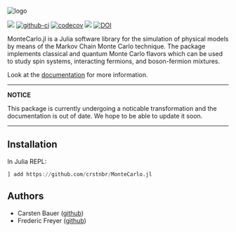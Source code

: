![logo](https://github.com/crstnbr/MonteCarlo.jl/blob/master/docs/src/assets/logo.png)

[![](https://img.shields.io/badge/docs-dev-blue.svg)](https://crstnbr.github.io/MonteCarlo.jl/dev)
[![github-ci](https://github.com/crstnbr/MonteCarlo.jl/workflows/Run%20tests/badge.svg)](https://github.com/crstnbr/MonteCarlo.jl/actions?query=workflow%3A%22Run+tests%22)
[![codecov][codecov-img]](http://codecov.io/github/crstnbr/MonteCarlo.jl?branch=master)
![](https://img.shields.io/badge/lifecycle-experimental-orange.svg)
[![DOI](https://zenodo.org/badge/DOI/10.5281/zenodo.3819449.svg)](https://doi.org/10.5281/zenodo.3819449)

[travis-img]: https://img.shields.io/travis/crstnbr/MonteCarlo.jl/master.svg?label=Linux+/+macOS
[appveyor-img]: https://img.shields.io/appveyor/ci/crstnbr/montecarlo-jl/master.svg?label=Windows
[codecov-img]: https://img.shields.io/codecov/c/github/crstnbr/MonteCarlo.jl/master.svg?label=codecov


MonteCarlo.jl is a Julia software library for the simulation of physical models by means of the Markov Chain Monte Carlo technique. The package implements classical and quantum Monte Carlo flavors which can be used to study spin systems, interacting fermions, and boson-fermion mixtures.

Look at the [documentation](https://crstnbr.github.io/MonteCarlo.jl/dev/) for more information.

---
**NOTICE**

This package is currently undergoing a noticable transformation and the documentation is out of date. We hope to be able to update it soon.

---

## Installation

In Julia REPL:
```julia
] add https://github.com/crstnbr/MonteCarlo.jl
```

## Authors

* Carsten Bauer ([github](https://github.com/crstnbr))
* Frederic Freyer ([github](https://github.com/ffreyer))
